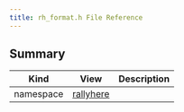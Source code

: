 ```yaml
---
title: rh_format.h File Reference
---
```


## Summary
| Kind | View | Description |
|------|------|-------------|
|namespace|[rallyhere](/game-host-adapter/namespacerallyherexml/#namespacerallyhere)||
